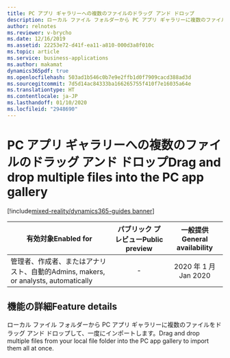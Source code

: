 ```yaml
---
title: PC アプリ ギャラリーへの複数のファイルのドラッグ アンド ドロップ
description: ローカル ファイル フォルダーから PC アプリ ギャラリーに複数のファイルをドラッグ アンド ドロップして、一度にインポートします。
author: relnotes
ms.reviewer: v-brycho
ms.date: 12/16/2019
ms.assetid: 22253e72-d41f-ea11-a810-000d3a8f010c
ms.topic: article
ms.service: business-applications
ms.author: makamat
dynamics365pdf: true
ms.openlocfilehash: 503ad1b546c0b7e9e2ffb1d0f7909cacd388ad3d
ms.sourcegitcommit: 7d5d14ac84333ba166265755f410f7e16035a64e
ms.translationtype: HT
ms.contentlocale: ja-JP
ms.lasthandoff: 01/10/2020
ms.locfileid: "2948690"
---
```

# <a name="drag-and-drop-multiple-files-into-the-pc-app-gallery"></a><span data-ttu-id="24114-103">PC アプリ ギャラリーへの複数のファイルのドラッグ アンド ドロップ</span><span class="sxs-lookup"><span data-stu-id="24114-103">Drag and drop multiple files into the PC app gallery</span></span>
[!include[mixed-reality/dynamics365-guides banner](../includes/mixed-reality/dynamics365-guides.md)]

| <span data-ttu-id="24114-104">有効対象</span><span class="sxs-lookup"><span data-stu-id="24114-104">Enabled for</span></span>    |  <span data-ttu-id="24114-105">パブリック プレビュー</span><span class="sxs-lookup"><span data-stu-id="24114-105">Public preview</span></span> | <span data-ttu-id="24114-106">一般提供</span><span class="sxs-lookup"><span data-stu-id="24114-106">General availability</span></span> | 
| ---------- | :----------: |:----------: |
|<span data-ttu-id="24114-107">管理者、作成者、またはアナリスト、自動的</span><span class="sxs-lookup"><span data-stu-id="24114-107">Admins, makers, or analysts, automatically</span></span>|-| <span data-ttu-id="24114-108">2020 年 1 月</span><span class="sxs-lookup"><span data-stu-id="24114-108">Jan 2020</span></span>|






## <a name="feature-details"></a><span data-ttu-id="24114-109">機能の詳細</span><span class="sxs-lookup"><span data-stu-id="24114-109">Feature details</span></span>
<!--feature detail start -->
<span data-ttu-id="24114-110">ローカル ファイル フォルダーから PC アプリ ギャラリーに複数のファイルをドラッグ アンド ドロップして、一度にインポートします。</span><span class="sxs-lookup"><span data-stu-id="24114-110">Drag and drop multiple files from your local file folder into the PC app gallery to import them all at once.</span></span>
<!--feature detail end -->








